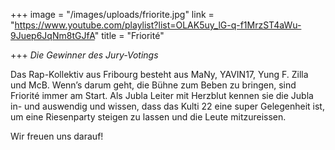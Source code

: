 +++
image = "/images/uploads/friorite.jpg"
link = "https://www.youtube.com/playlist?list=OLAK5uy_lG-q-f1MrzST4aWu-9Juep6JqNm8tGJfA"
title = "Friorité"

+++
_Die Gewinner des Jury-Votings_

Das Rap-Kollektiv aus Fribourg besteht aus MaNy, YAVIN17, Yung F. Zilla und McB. Wenn’s darum geht, die Bühne zum Beben zu bringen, sind Friorité immer am Start. Als Jubla Leiter mit Herzblut kennen sie die Jubla in- und auswendig und wissen, dass das Kulti 22 eine super Gelegenheit ist, um eine Riesenparty steigen zu lassen und die Leute mitzureissen.

Wir freuen uns darauf!